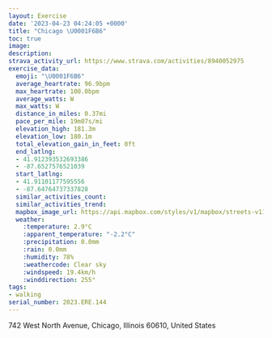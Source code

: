```yaml
---
layout: Exercise
date: '2023-04-23 04:24:05 +0000'
title: "Chicago \U0001F6B6"
toc: true
image:
description:
strava_activity_url: https://www.strava.com/activities/8940052975
exercise_data:
  emoji: "\U0001F6B6"
  average_heartrate: 96.9bpm
  max_heartrate: 100.0bpm
  average_watts: W
  max_watts: W
  distance_in_miles: 0.37mi
  pace_per_mile: 19m07s/mi
  elevation_high: 181.3m
  elevation_low: 180.1m
  total_elevation_gain_in_feet: 0ft
  end_latlng:
  - 41.912393532693386
  - -87.6527576521039
  start_latlng:
  - 41.91101177595556
  - -87.64764737337828
  similar_activities_count:
  similar_activities_trend:
  mapbox_image_url: https://api.mapbox.com/styles/v1/mapbox/streets-v11/static/path-5+787af2-1.0(%7B%7Bx~Fng~uOELLb%40QZ%3FP),pin-s-s+e5b22e(-87.65064,41.91182),pin-s-f+89ae00(-87.65111999999999,41.91187)/auto/800x800?access_token=pk.eyJ1Ijoiam9zaGJlY2ttYW4iLCJhIjoiY205eWR2aDd1MWZ6djJrbXc4a3M0bWZleiJ9.XiG9OWkNcZk2QzjJbxLB4A
  weather:
    :temperature: 2.9°C
    :apparent_temperature: "-2.2°C"
    :precipitation: 0.0mm
    :rain: 0.0mm
    :humidity: 78%
    :weathercode: Clear sky
    :windspeed: 19.4km/h
    :winddirection: 255°
tags:
- walking
serial_number: 2023.ERE.144
---
```

742 West North Avenue, Chicago, Illinois 60610, United States
